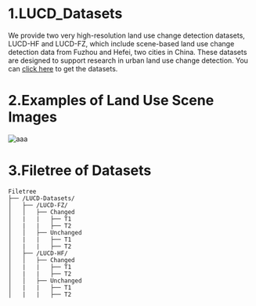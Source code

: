 # 1.LUCD_Datasets
We provide two very high-resolution land use change detection datasets, LUCD-HF and LUCD-FZ, which include scene-based land use change detection data from Fuzhou and Hefei, two cities in China. These datasets are designed to support research in urban land use change detection. You can [click here]([https://example.com](https://pan.baidu.com/s/1Q5hVhDtCcdBM0g3qSl7o_Q)) to get the datasets.

# 2.Examples of Land Use Scene Images
![aaa](https://github.com/Imp83121/LUCD_Datasets/blob/main/Example.png)
# 3.Filetree of Datasets
```plaintext
Filetree
├── /LUCD-Datasets/
│   ├── /LUCD-FZ/
│   │   ├── Changed
│   |   |   ├── T1
│   |   |   ├── T2
│   │   ├── Unchanged
│   |   |   ├── T1
│   |   |   ├── T2 
│   ├── /LUCD-HF/
│   │   ├── Changed
│   |   |   ├── T1
│   |   |   ├── T2
│   │   ├── Unchanged
│   |   |   ├── T1
│   |   |   ├── T2 
